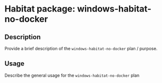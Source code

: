 # Habitat package: windows-habitat-no-docker

## Description

Provide a brief description of the `windows-habitat-no-docker` plan / purpose.

## Usage

Describe the general usage for the `windows-habitat-no-docker` plan
